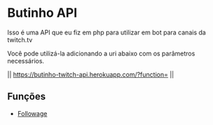 # Butinho API
Isso é uma API que eu fiz em php para utilizar em bot para canais da twitch.tv

Você pode utilizá-la adicionando a uri abaixo com os parâmetros necessários.

|| https://butinho-twitch-api.herokuapp.com/?function= ||

## Funções
- [Followage](/Manual/Followage.md)